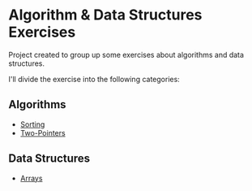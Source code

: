 # Algorithm & Data Structures Exercises

Project created to group up some exercises about algorithms and data structures.

I'll divide the exercise into the following categories:

## Algorithms

- [Sorting](/docs/algorithms/sorting/README.md)
- [Two-Pointers](/docs/algorithms/two-pointers/README.md)

## Data Structures

- [Arrays](/docs/data-structures/arrays/README.md)